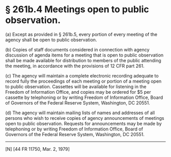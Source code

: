 # § 261b.4   Meetings open to public observation.

(a) Except as provided in § 261b.5, every portion of every meeting of the agency shall be open to public observation. 


(b) Copies of staff documents considered in connection with agency discussion of agenda items for a meeting that is open to public observation shall be made available for distribution to members of the public attending the meeting, in accordance with the provisions of 12 CFR part 261. 


(c) The agency will maintain a complete electronic recording adequate to record fully the proceedings of each meeting or portion of a meeting open to public observation. Cassettes will be available for listening in the Freedom of Information Office, and copies may be ordered for $5 per cassette by telephoning or by writing Freedom of Information Office, Board of Governors of the Federal Reserve System, Washington, DC 20551. 


(d) The agency will maintain mailing lists of names and addresses of all persons who wish to receive copies of agency announcements of meetings open to public observation. Requests for announcements may be made by telephoning or by writing Freedom of Information Office, Board of Governors of the Federal Reserve System, Washington, DC 20551.



---

[N] [44 FR 11750, Mar. 2, 1979] 




